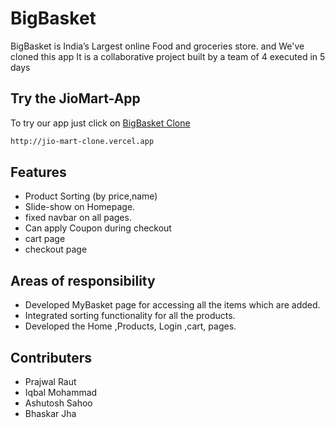 # BigBasket
BigBasket is  India’s Largest online Food and groceries store. and We've cloned this app
It is a collaborative project built by a team of 4 executed in 5 days

## Try the JioMart-App

To try our app just click on [BigBasket Clone](https://big-basket-five.vercel.app/) 

```bash
http://jio-mart-clone.vercel.app
```

## Features

- Product Sorting (by price,name)
- Slide-show on Homepage.
- fixed navbar on all pages.
- Can apply Coupon during checkout
- cart page
- checkout page

## Areas of responsibility

- Developed MyBasket page for accessing all the items which are added.
- Integrated sorting functionality for all the products.
- Developed the Home ,Products, Login ,cart, pages. 


## Contributers
- Prajwal Raut
- Iqbal Mohammad
- Ashutosh Sahoo
- Bhaskar Jha


